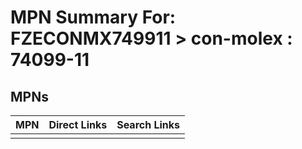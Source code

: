 



# MPN Summary For: FZECONMX749911 > con-molex : 74099-11

## MPNs
  

|MPN|Direct Links|Search Links|
| :--- | :--- | :--- |
||||
